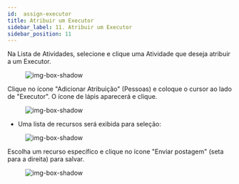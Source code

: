 ```yaml
---
id:  assign-executor
title: Atribuir um Executor
sidebar_label: 11. Atribuir um Executor
sidebar_position: 11
---
```


Na Lista de Atividades, selecione e clique uma Atividade que deseja atribuir a um Executor.

<figure>

![img-box-shadow](/img/university/project-management/assign-executor1.png)
<figcaption></figcaption>
</figure>

Clique no ícone "Adicionar Atribuição" (Pessoas) e coloque o cursor ao lado de "Executor". O ícone de lápis aparecerá e clique.

<figure>

![img-box-shadow](/img/university/project-management/assign-executor2.png)
<figcaption></figcaption>
</figure>

- Uma lista de recursos será exibida para seleção:

<figure>

![img-box-shadow](/img/university/project-management/assign-executor3.png)
<figcaption></figcaption>
</figure>

Escolha um recurso específico e clique no ícone "Enviar postagem" (seta para a direita) para salvar.

<figure>

![img-box-shadow](/img/university/project-management/assign-executor4.png)
<figcaption></figcaption>
</figure>